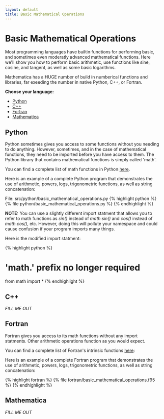 ```yaml
---
layout: default
title: Basic Mathematical Operations
---
```


# Basic Mathematical Operations

Most programming languages have builtin functions for performing basic, and sometimes even moderatly advanced mathematical functions.  Here we'll show you how to perform basic arithmetic, use functions like sine, cosine, and tangent, as well as some basic logarithms.

Mathematica has a HUGE number of build in numberical functions and libraries, far exeeding the number in native Python, C++, or Fortran.

**Choose your language:**

* [Python](#python)
* [C++](#cpp)
* [Fortran](#fortran)
* [Mathematica](#mathematica)

<a name="python"></a>
## Python

Python sometimes gives you access to some functions without you needing to do anything.  However, sometimes, and in the case of mathematical functions, they need to be imported before you have access to them.  The Python library that contains mathematical functions is simply called 'math'.

You can find a complete list of math functions in Python [here](http://docs.python.org/library/math.html).

Here is an example of a complete Python program that demonstrates the use of arithmetic, powers, logs, trigonometric functions, as well as string concatenation:


File: src/python/basic_mathematical_operations.py
{% highlight python %}
{% file python/basic_mathematical_operations.py %}
{% endhighlight %}

**NOTE:** You can use a slightly different import statment that allows you to refer to math functions as *sin()* instead of *math.sin()* and *cos()* instead of *math.cos()*, etc.  However, doing this will pollute your namespace and could cause confusion if your program imports many things.

Here is the modified import statment:

{% highlight python %}
# 'math.' prefix no longer required
from math import *
{% endhighlight %}

<a name="cpp"></a>
## C++

*FILL ME OUT*

<a name="fortran"></a>
## Fortran

Fortran gives you access to its math functions without any import statments.  Other arithmetic operations function as you would expect.

You can find a complete list of Fortran's intrinsic functions [here](http://docs.sun.com/source/819-3684/2_F95_Intrins.html):

Here is an example of a complete Fortran program that demonstrates the use of arithmetic, powers, logs, trigonometric functions, as well as string concatenation:

{% highlight fortran %}
{% file fortran/basic_mathematical_operations.f95 %}
{% endhighlight %}

<a name="mathematica"></a>
## Mathematica

*FILL ME OUT*
